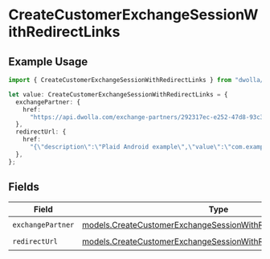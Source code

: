 # CreateCustomerExchangeSessionWithRedirectLinks

## Example Usage

```typescript
import { CreateCustomerExchangeSessionWithRedirectLinks } from "dwolla/models";

let value: CreateCustomerExchangeSessionWithRedirectLinks = {
  exchangePartner: {
    href:
      "https://api.dwolla.com/exchange-partners/292317ec-e252-47d8-93c3-2d128e037aa4",
  },
  redirectUrl: {
    href:
      "{\"description\":\"Plaid Android example\",\"value\":\"com.example.app123\"}",
  },
};
```

## Fields

| Field                                                                                                                                    | Type                                                                                                                                     | Required                                                                                                                                 | Description                                                                                                                              |
| ---------------------------------------------------------------------------------------------------------------------------------------- | ---------------------------------------------------------------------------------------------------------------------------------------- | ---------------------------------------------------------------------------------------------------------------------------------------- | ---------------------------------------------------------------------------------------------------------------------------------------- |
| `exchangePartner`                                                                                                                        | [models.CreateCustomerExchangeSessionWithRedirectExchangePartner](../models/createcustomerexchangesessionwithredirectexchangepartner.md) | :heavy_check_mark:                                                                                                                       | N/A                                                                                                                                      |
| `redirectUrl`                                                                                                                            | [models.CreateCustomerExchangeSessionWithRedirectRedirectUrl](../models/createcustomerexchangesessionwithredirectredirecturl.md)         | :heavy_check_mark:                                                                                                                       | N/A                                                                                                                                      |